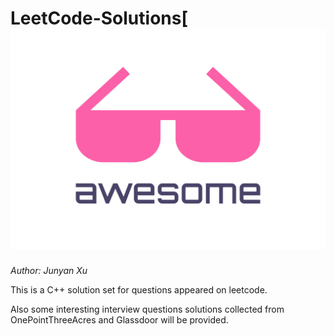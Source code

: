 # LeetCode-Solutions[![Awesome](./other/mypic.svg)

_Author: Junyan Xu_

This is a C++ solution set for questions appeared on leetcode.

Also some interesting interview questions solutions collected from OnePointThreeAcres and Glassdoor will be provided.
